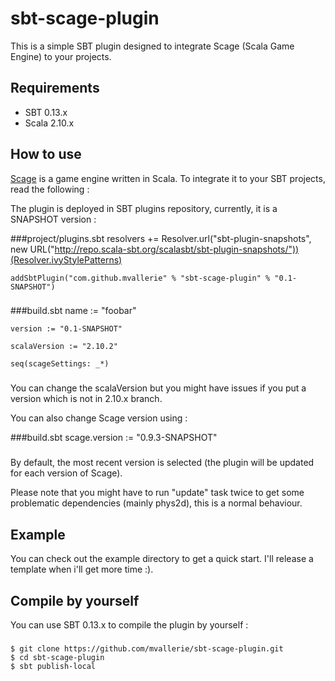 sbt-scage-plugin
================

This is a simple SBT plugin designed to integrate Scage (Scala Game Engine) to your projects.

Requirements
------------

- SBT 0.13.x
- Scala 2.10.x

How to use
----------

[Scage](https://www.github.com/dunnololda/scage/) is a game engine written in Scala. To integrate it to your SBT projects, read the following :

The plugin is deployed in SBT plugins repository, currently, it is a SNAPSHOT version :

###project/plugins.sbt
	resolvers += Resolver.url("sbt-plugin-snapshots", new URL("http://repo.scala-sbt.org/scalasbt/sbt-plugin-snapshots/"))(Resolver.ivyStylePatterns)
	
	addSbtPlugin("com.github.mvallerie" % "sbt-scage-plugin" % "0.1-SNAPSHOT")
###

###build.sbt
	name := "foobar"

	version := "0.1-SNAPSHOT"

	scalaVersion := "2.10.2"

	seq(scageSettings: _*)
###

You can change the scalaVersion but you might have issues if you put a version which is not in 2.10.x branch.

You can also change Scage version using :

###build.sbt
	scage.version := "0.9.3-SNAPSHOT"
###

By default, the most recent version is selected (the plugin will be updated for each version of Scage).

Please note that you might have to run "update" task twice to get some problematic dependencies (mainly phys2d), this is a normal behaviour.

Example
-------

You can check out the example directory to get a quick start. I'll release a template when i'll get more time :).

Compile by yourself
-------------------

You can use SBT 0.13.x to compile the plugin by yourself :

###
	$ git clone https://github.com/mvallerie/sbt-scage-plugin.git
	$ cd sbt-scage-plugin
	$ sbt publish-local
###

